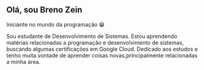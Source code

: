 ## Olá, sou Breno Zein 

Iniciante no mundo da programação 😁

 Sou estudante de Desenvolvimento de Sistemas. Estou aprendendo matérias relacionadas a programação e desenvolvimento de sistemas, buscando algumas certificações em Google Cloud. Dedicado aos estudos e tenho muita vontade de aprender coisas novas,principalmente relacionadas a minha área.
